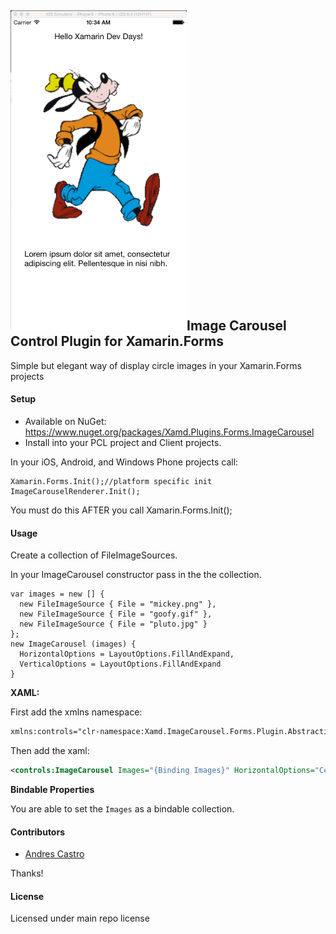 ## ![](Common/ImageCarousel.gif)Image Carousel Control Plugin for Xamarin.Forms

Simple but elegant way of display circle images in your Xamarin.Forms projects

#### Setup
* Available on NuGet: https://www.nuget.org/packages/Xamd.Plugins.Forms.ImageCarousel
* Install into your PCL project and Client projects.

In your iOS, Android, and Windows Phone projects call:

```
Xamarin.Forms.Init();//platform specific init
ImageCarouselRenderer.Init();
```

You must do this AFTER you call Xamarin.Forms.Init();

#### Usage
Create a collection of FileImageSources.

In your ImageCarousel constructor pass in the the collection.
```
var images = new [] {
  new FileImageSource { File = "mickey.png" },
  new FileImageSource { File = "goofy.gif" },
  new FileImageSource { File = "pluto.jpg" }
};
new ImageCarousel (images) {
  HorizontalOptions = LayoutOptions.FillAndExpand,
  VerticalOptions = LayoutOptions.FillAndExpand
}
```

**XAML:**

First add the xmlns namespace:
```xml
xmlns:controls="clr-namespace:Xamd.ImageCarousel.Forms.Plugin.Abstractions;assembly=Xamd.ImageCarousel.Forms.Plugin.Abstractions"
```

Then add the xaml:

```xml
<controls:ImageCarousel Images="{Binding Images}" HorizontalOptions="Center" />
```


**Bindable Properties**

You are able to set the ```Images``` as a bindable collection.


#### Contributors
* [Andres Castro](https://github.com/acastr7)

Thanks!

#### License
Licensed under main repo license
